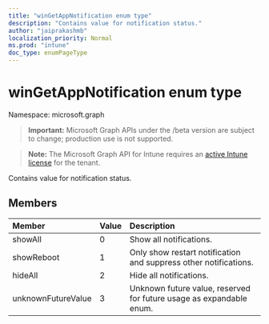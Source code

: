 ```yaml
---
title: "winGetAppNotification enum type"
description: "Contains value for notification status."
author: "jaiprakashmb"
localization_priority: Normal
ms.prod: "intune"
doc_type: enumPageType
---
```


# winGetAppNotification enum type

Namespace: microsoft.graph

> **Important:** Microsoft Graph APIs under the /beta version are subject to change; production use is not supported.

> **Note:** The Microsoft Graph API for Intune requires an [active Intune license](https://go.microsoft.com/fwlink/?linkid=839381) for the tenant.

Contains value for notification status.

## Members
|Member|Value|Description|
|:---|:---|:---|
|showAll|0|Show all notifications.|
|showReboot|1|Only show restart notification and suppress other notifications.|
|hideAll|2|Hide all notifications.|
|unknownFutureValue|3|Unknown future value, reserved for future usage as expandable enum.|
